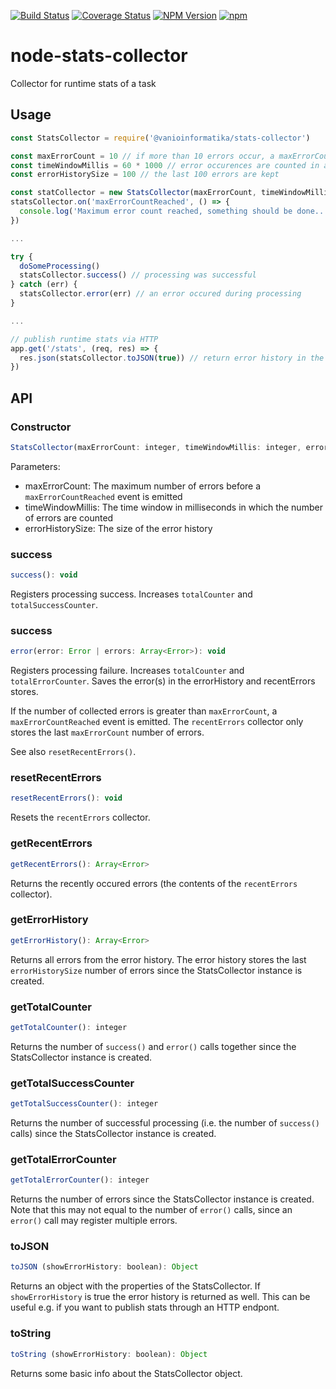 [![Build Status](https://travis-ci.org/vanioinformatika/node-stats-collector.svg?branch=master)](https://travis-ci.org/vanioinformatika/node-stats-collector)
[![Coverage Status](https://coveralls.io/repos/github/vanioinformatika/node-stats-collector/badge.svg)](https://coveralls.io/github/vanioinformatika/node-stats-collector)
[![NPM Version](https://img.shields.io/npm/v/@vanioinformatika/stats-collector.svg)](https://www.npmjs.com/package/@vanioinformatika/stats-collector)
[![npm](https://img.shields.io/npm/l/express.svg)]()

# node-stats-collector
Collector for runtime stats of a task

## Usage

```js
const StatsCollector = require('@vanioinformatika/stats-collector')

const maxErrorCount = 10 // if more than 10 errors occur, a maxErrorCountReached event will be emitted
const timeWindowMillis = 60 * 1000 // error occurences are counted in a 60 sec time window
const errorHistorySize = 100 // the last 100 errors are kept

const statCollector = new StatsCollector(maxErrorCount, timeWindowMillis, errorHistorySize)
statsCollector.on('maxErrorCountReached', () => {
  console.log('Maximum error count reached, something should be done...')
})

...

try {
  doSomeProcessing()
  statsCollector.success() // processing was successful
} catch (err) {
  statsCollector.error(err) // an error occured during processing
}

...

// publish runtime stats via HTTP
app.get('/stats', (req, res) => {
  res.json(statsCollector.toJSON(true)) // return error history in the response too
})

```

## API

### Constructor

```js
StatsCollector(maxErrorCount: integer, timeWindowMillis: integer, errorHistorySize: integer): StatsCounter
```

Parameters:
* maxErrorCount: The maximum number of errors before a `maxErrorCountReached` event is emitted
* timeWindowMillis: The time window in milliseconds in which the number of errors are counted
* errorHistorySize: The size of the error history

### success

```js
success(): void
```

Registers processing success. Increases `totalCounter` and `totalSuccessCounter`.

### success

```js
error(error: Error | errors: Array<Error>): void
```

Registers processing failure. Increases `totalCounter` and `totalErrorCounter`. 
Saves the error(s) in the errorHistory and recentErrors stores. 

If the number of collected errors is greater than `maxErrorCount`, a `maxErrorCountReached` event is emitted.
The `recentErrors` collector only stores the last `maxErrorCount` number of errors.

See also `resetRecentErrors()`.

### resetRecentErrors

```js
resetRecentErrors(): void
```

Resets the `recentErrors` collector.

### getRecentErrors

```js
getRecentErrors(): Array<Error>
```

Returns the recently occured errors (the contents of the `recentErrors` collector). 


### getErrorHistory

```js
getErrorHistory(): Array<Error>
```

Returns all errors from the error history. 
The error history stores the last `errorHistorySize` number of errors since the StatsCollector instance is created.

### getTotalCounter

```js
getTotalCounter(): integer
```

Returns the number of `success()` and `error()` calls together since the StatsCollector instance is created.

### getTotalSuccessCounter

```js
getTotalSuccessCounter(): integer
```

Returns the number of successful processing (i.e. the number of `success()` calls) since the StatsCollector instance is created.

### getTotalErrorCounter

```js
getTotalErrorCounter(): integer
```

Returns the number of errors since the StatsCollector instance is created. 
Note that this may not equal to the number of `error()` calls, since an `error()` call may register multiple errors.

### toJSON

```js
toJSON (showErrorHistory: boolean): Object
```

Returns an object with the properties of the StatsCollector. 
If `showErrorHistory` is true the error history is returned as well. This can be useful e.g. 
if you want to publish stats through an HTTP endpont.

### toString

```js
toString (showErrorHistory: boolean): Object
```

Returns some basic info about the StatsCollector object.
